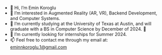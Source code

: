 - 👋 Hi, I’m Emin Koroglu
- 👀 I’m interested in Augmented Reality (AR, VR), Backend Development, and Computer Systems.
- 🌱 I’m currently studying at the University of Texas at Austin, and will graduate with a BS in Computer Science by December of 2024. 🤘
- 💞️ I’m currently looking for internships for Summer 2024. 
- 📫 Feel free to contact me through my email at: eminnkoroglu.1@gmail.com

<!---
Emin5001/Emin5001 is a ✨ special ✨ repository because its `README.md` (this file) appears on your GitHub profile.
You can click the Preview link to take a look at your changes.
--->

